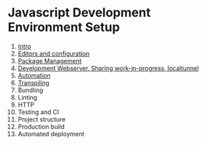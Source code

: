 # Javascript Development Environment Setup

1. [Intro](docs/1_Consideration.md)
1. [Editors and configuration](docs/2_Editors_Configuration.md)
1. [Package Management](docs/3_package_managers.md)
1. [Development Webserver, Sharing work-in-progress, localtunnel](docs/4_devServer.md)
1. [Automation](docs/5_automation.md)
1. [Transpiling](docs/6_transpiling.md)
1. Bundling
1. Linting
1. HTTP
1. Testing and CI
1. Project structure
1. Production build
1. Automated deployment
